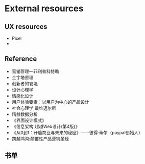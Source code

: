 # External resources

## UX resources

* Pixel
* 
## Reference

* 营销管理—菲利普科特勒
* 金字塔原理
* 创新者的窘境
* 设计心理学
* 情感化设计
* 用户体验要素：以用户为中心的产品设计
* 社会心理学 戴维迈尔斯
* 精益数据分析
* 《界面设计模式》
* 《信息架构:超越Web设计\(第4版\)》
* 《从0到1：开启商业与未来的秘密》——彼得·蒂尔（paypal创始人）
* 跨越鸿沟:颠覆性产品营销圣经

## 书单



